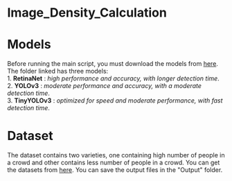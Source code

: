 # Image_Density_Calculation

# Models
  Before running the main script, you must download the models from [here](https://drive.google.com/drive/folders/1TNtiZDp_BjPAa9T7x1YiD3QcNTADgcrN?usp=sharing). The folder linked has three models:  
    1. __RetinaNet__ : _high performance and accuracy, with longer detection time_.    
    2. __YOLOv3__ : _moderate performance and accuracy, with a moderate detection time_.    
    3. __TinyYOLOv3__ : _optimized for speed and moderate performance, with fast detection time_.    
  

# Dataset
  The dataset contains two varieties, one containing high number of people in a crowd and other contains less number of people in a crowd. You can get the datasets from [here](https://drive.google.com/drive/folders/1742Skp_6Vr6J3tk7Hrzb2uKHtZ0_XHJ7?usp=sharing). You can save the output files in the "Output" folder.
